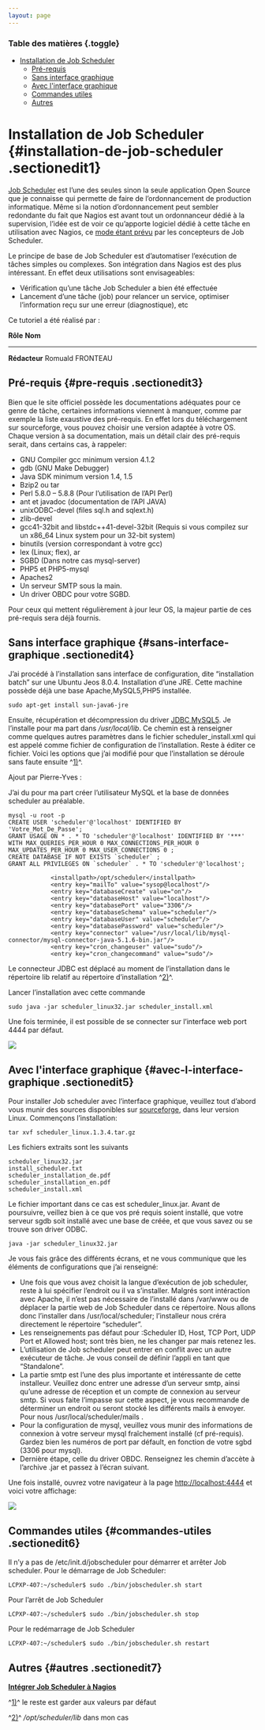 ```yaml
---
layout: page
---
```


### Table des matières {.toggle}

-   [Installation de Job
    Scheduler](jobscheduler.html#installation-de-job-scheduler)
    -   [Pré-requis](jobscheduler.html#pre-requis)
    -   [Sans interface
        graphique](jobscheduler.html#sans-interface-graphique)
    -   [Avec l'interface
        graphique](jobscheduler.html#avec-l-interface-graphique)
    -   [Commandes utiles](jobscheduler.html#commandes-utiles)
    -   [Autres](jobscheduler.html#autres)

Installation de Job Scheduler {#installation-de-job-scheduler .sectionedit1}
=============================

[Job
Scheduler](http://jobscheduler.sourceforge.net/ "http://jobscheduler.sourceforge.net/")
est l’une des seules sinon la seule application Open Source que je
connaisse qui permette de faire de l’ordonnancement de production
informatique. Même si la notion d’ordonnancement peut sembler redondante
du fait que Nagios est avant tout un ordonnanceur dédié à la
supervision, l’idée est de voir ce qu’apporte logiciel dédié à cette
tâche en utilisation avec Nagios, ce [mode étant
prévu](http://jobscheduler.sourceforge.net/osource_scheduler_solutions_network_stack_en.htm#nagios_stack "http://jobscheduler.sourceforge.net/osource_scheduler_solutions_network_stack_en.htm#nagios_stack")
par les concepteurs de Job Scheduler.

Le principe de base de Job Scheduler est d’automatiser l’exécution de
tâches simples ou complexes. Son intégration dans Nagios est des plus
intéressant. En effet deux utilisations sont envisageables:

-   Vérification qu’une tâche Job Scheduler a bien été effectuée
-   Lancement d’une tâche (job) pour relancer un service, optimiser
    l’information reçu sur une erreur (diagnostique), etc

Ce tutoriel a été réalisé par :

  **Rôle**        **Nom**
  --------------- ------------------
  **Rédacteur**   Romuald FRONTEAU

Pré-requis {#pre-requis .sectionedit3}
----------

Bien que le site officiel possède les documentations adéquates pour ce
genre de tâche, certaines informations viennent à manquer, comme par
exemple la liste exaustive des pré-requis. En effet lors du
téléchargement sur sourceforge, vous pouvez choisir une version adaptée
à votre OS. Chaque version à sa documentation, mais un détail clair des
pré-requis serait, dans certains cas, à rappeler:

-   GNU Compiler gcc minimum version 4.1.2
-   gdb (GNU Make Debugger)
-   Java SDK minimum version 1.4, 1.5
-   Bzip2 ou tar
-   Perl 5.8.0 – 5.8.8 (Pour l’utilisation de l’API Perl)
-   ant et javadoc (documentation de l’API JAVA)
-   unixODBC-devel (files sql.h and sqlext.h)
-   zlib-devel
-   gcc41-32bit and libstdc++41-devel-32bit (Requis si vous compilez sur
    un x86\_64 Linux system pour un 32-bit system)
-   binutils (version correspondant à votre gcc)
-   lex (Linux; flex), ar
-   SGBD (Dans notre cas mysql-server)
-   PHP5 et PHP5-mysql
-   Apaches2
-   Un serveur SMTP sous la main.
-   Un driver OBDC pour votre SGBD.

Pour ceux qui mettent régulièrement à jour leur OS, la majeur partie de
ces pré-requis sera déjà fournis.

Sans interface graphique {#sans-interface-graphique .sectionedit4}
------------------------

J’ai procédé à l’installation sans interface de configuration, dite
“installation batch” sur une Ubuntu Jeos 8.0.4. Installation d’une JRE.
Cette machine possède déjà une base Apache,MySQL5,PHP5 installée.

~~~~ {.code}
sudo apt-get install sun-java6-jre
~~~~

Ensuite, récupération et décompression du driver [JDBC
MySQL5](http://dev.mysql.com/downloads/connector/j/5.1.html "http://dev.mysql.com/downloads/connector/j/5.1.html").
Je l’installe pour ma part dans */usr/local/lib*. Ce chemin est à
renseigner comme quelques autres paramètres dans le fichier
scheduler\_install.xml qui est appelé comme fichier de configuration de
l’installation. Reste à éditer ce fichier. Voici les options que j’ai
modifié pour que l’installation se déroule sans faute ensuite
^[1)](jobscheduler.html#fn__1)^.

Ajout par Pierre-Yves :

J’ai du pour ma part créer l’utilisateur MySQL et la base de données
scheduler au préalable.

~~~~ {.code}
mysql -u root -p
CREATE USER 'scheduler'@'localhost' IDENTIFIED BY 'Votre_Mot_De_Passe';
GRANT USAGE ON * . * TO 'scheduler'@'localhost' IDENTIFIED BY '***' WITH MAX_QUERIES_PER_HOUR 0 MAX_CONNECTIONS_PER_HOUR 0 MAX_UPDATES_PER_HOUR 0 MAX_USER_CONNECTIONS 0 ;
CREATE DATABASE IF NOT EXISTS `scheduler` ;
GRANT ALL PRIVILEGES ON `scheduler` . * TO 'scheduler'@'localhost';
~~~~

~~~~ {.code}
            <installpath>/opt/scheduler</installpath>
            <entry key="mailTo" value="sysop@localhost"/>
            <entry key="databaseCreate" value="on"/>
            <entry key="databaseHost" value="localhost"/>
            <entry key="databasePort" value="3306"/>
            <entry key="databaseSchema" value="scheduler"/>
            <entry key="databaseUser" value="scheduler"/>
            <entry key="databasePassword" value="scheduler"/>
            <entry key="connector" value="/usr/local/lib/mysql-connector/mysql-connector-java-5.1.6-bin.jar"/>
            <entry key="cron_changeuser" value="sudo"/>
            <entry key="cron_changecommand" value="sudo"/>
~~~~

Le connecteur JDBC est déplacé au moment de l’installation dans le
répertoire lib relatif au répertoire d’installation
^[2)](jobscheduler.html#fn__2)^.

Lancer l’installation avec cette commande

~~~~ {.code}
sudo java -jar scheduler_linux32.jar scheduler_install.xml
~~~~

Une fois terminée, il est possible de se connecter sur l’interface web
port 4444 par défaut.

[![](../../../assets/media/jobscheduler.png@w=800)](../../../_detail/jobscheduler.png@id=infra%253Ajobscheduler.html "jobscheduler.png")

Avec l'interface graphique {#avec-l-interface-graphique .sectionedit5}
--------------------------

Pour installer Job scheduler avec l’interface graphique, veuillez tout
d’abord vous munir des sources disponibles sur
[sourceforge](http://downloads.sourceforge.net/jobscheduler/scheduler_linux.1.3.4.tar.gz?modtime=1205423568&big_mirror=0 "http://downloads.sourceforge.net/jobscheduler/scheduler_linux.1.3.4.tar.gz?modtime=1205423568&big_mirror=0"),
dans leur version Linux. Commençons l’installation:

~~~~ {.code}
tar xvf scheduler_linux.1.3.4.tar.gz
~~~~

Les fichiers extraits sont les suivants

~~~~ {.code}
scheduler_linux32.jar
install_scheduler.txt
scheduler_installation_de.pdf
scheduler_installation_en.pdf
scheduler_install.xml
~~~~

Le fichier important dans ce cas est scheduler\_linux.jar. Avant de
poursuivre, veillez bien à ce que vos pré requis soient installé, que
votre serveur sgdb soit installé avec une base de créée, et que vous
savez ou se trouve son driver ODBC.

~~~~ {.code}
java -jar scheduler_linux32.jar
~~~~

Je vous fais grâce des différents écrans, et ne vous communique que les
éléments de configurations que j’ai renseigné:

-   Une fois que vous avez choisit la langue d’exécution de job
    scheduler, reste à lui spécifier l’endroit ou il va s’installer.
    Malgrés sont intéraction avec Apache, il n’est pas nécessaire de
    l’installé dans /var/www ou de déplacer la partie web de Job
    Scheduler dans ce répertoire. Nous allons donc l’installer dans
    /usr/local/scheduler; l’installeur nous créra directement le
    répertoire “scheduler”.
-   Les renseignements pas défaut pour :Scheduler ID, Host, TCP Port,
    UDP Port et Allowed host; sont très bien, ne les changer par mais
    retenez les.
-   L’utilisation de Job scheduler peut entrer en conflit avec un autre
    exécuteur de tâche. Je vous conseil de définir l’appli en tant que
    “Standalone”.
-   La partie smtp est l’une des plus importante et intéressante de
    cette installeur. Veuillez donc entrer une adresse d’un serveur
    smtp, ainsi qu’une adresse de réception et un compte de connexion au
    serveur smtp. Si vous faite l’impasse sur cette aspect, je vous
    recommande de déterminer un endroit ou seront stocké les différents
    mails à envoyer. Pour nous /usr/local/scheduler/mails .
-   Pour la configuration de mysql, veuillez vous munir des informations
    de connexion à votre serveur mysql fraîchement installé (cf
    pré-requis). Gardez bien les numéros de port par défault, en
    fonction de votre sgbd (3306 pour mysql).
-   Dernière étape, celle du driver OBDC. Renseignez les chemin d’accète
    à l’archive .jar et passez à l’écran suivant.

Une fois installé, ouvrez votre navigateur à la page
<http://localhost:4444> et voici votre affichage:

[![](../../../assets/media/jobsheduler2.png@w=800)](../../../_detail/jobsheduler2.png@id=infra%253Ajobscheduler.html "jobsheduler2.png")

Commandes utiles {#commandes-utiles .sectionedit6}
----------------

Il n’y a pas de /etc/init.d/jobscheduler pour démarrer et arrêter Job
scheduler. Pour le démarrage de Job Scheduler:

~~~~ {.code}
LCPXP-407:~/scheduler$ sudo ./bin/jobscheduler.sh start
~~~~

Pour l’arrêt de Job Scheduler

~~~~ {.code}
LCPXP-407:~/scheduler$ sudo ./bin/jobscheduler.sh stop
~~~~

Pour le redémarrage de Job Scheduler

~~~~ {.code}
LCPXP-407:~/scheduler$ sudo ./bin/jobscheduler.sh restart
~~~~

Autres {#autres .sectionedit7}
------

**[Intégrer Job Scheduler à
Nagios](../../../nagios/integration/jobscheduler.html "nagios:integration:jobscheduler")**

^[1)](jobscheduler.html#fnt__1)^ le reste est garder aux valeurs par
défaut

^[2)](jobscheduler.html#fnt__2)^ */opt/scheduler/lib* dans mon cas
